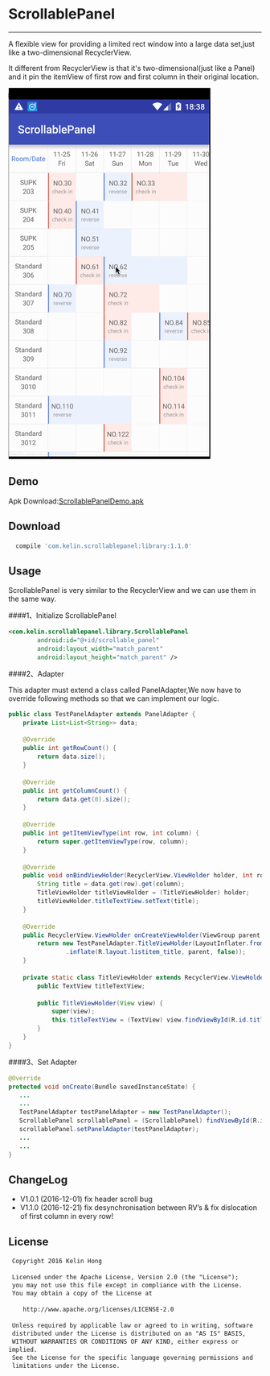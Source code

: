 # ScrollablePanel
---

A flexible view for providing a limited rect window into a large data set,just like a two-dimensional RecyclerView.

It different from RecyclerView is that it's two-dimensional(just like a Panel) and it pin the itemView of first row and first column in their original location.

![ScrollablePanel Demo](art/ScrollablePanelDemo.gif) 

## Demo ##

Apk Download:[ScrollablePanelDemo.apk](art/ScrollablePanelDemo.apk) 

## Download ##

```groovy
  compile 'com.kelin.scrollablepanel:library:1.1.0' 
```

## Usage ##
ScrollablePanel is very similar to the RecyclerView and we can use them in the same way.

####1、Initialize ScrollablePanel
```xml
<com.kelin.scrollablepanel.library.ScrollablePanel
        android:id="@+id/scrollable_panel"
        android:layout_width="match_parent"
        android:layout_height="match_parent" />
```

####2、Adapter

This adapter must extend a class called PanelAdapter,We now have to override following methods so that we can implement our logic.
```java 
public class TestPanelAdapter extends PanelAdapter {
    private List<List<String>> data;

    @Override
    public int getRowCount() {
        return data.size();
    }

    @Override
    public int getColumnCount() {
        return data.get(0).size();
    }

    @Override
    public int getItemViewType(int row, int column) {
        return super.getItemViewType(row, column);
    }

    @Override
    public void onBindViewHolder(RecyclerView.ViewHolder holder, int row, int column) {
        String title = data.get(row).get(column);
        TitleViewHolder titleViewHolder = (TitleViewHolder) holder;
        titleViewHolder.titleTextView.setText(title);
    }

    @Override
    public RecyclerView.ViewHolder onCreateViewHolder(ViewGroup parent, int viewType) {
        return new TestPanelAdapter.TitleViewHolder(LayoutInflater.from(parent.getContext())
                .inflate(R.layout.listitem_title, parent, false));
    }

    private static class TitleViewHolder extends RecyclerView.ViewHolder {
        public TextView titleTextView;

        public TitleViewHolder(View view) {
            super(view);
            this.titleTextView = (TextView) view.findViewById(R.id.title);
        }
    }
}
```
####3、Set Adapter
```java
@Override
protected void onCreate(Bundle savedInstanceState) {
   ...
   ...
   TestPanelAdapter testPanelAdapter = new TestPanelAdapter();
   ScrollablePanel scrollablePanel = (ScrollablePanel) findViewById(R.id.scrollable_panel);
   scrollablePanel.setPanelAdapter(testPanelAdapter);
   ...
   ...
}
 ```
## ChangeLog ##

-  V1.0.1 (2016-12-01) fix header scroll bug
-  V1.1.0 (2016-12-21) fix desynchronisation between RV’s & fix dislocation of first column in every row!


## License
   ```
    Copyright 2016 Kelin Hong
    
    Licensed under the Apache License, Version 2.0 (the "License");
    you may not use this file except in compliance with the License.
    You may obtain a copy of the License at
    
       http://www.apache.org/licenses/LICENSE-2.0
    
    Unless required by applicable law or agreed to in writing, software
    distributed under the License is distributed on an "AS IS" BASIS,
    WITHOUT WARRANTIES OR CONDITIONS OF ANY KIND, either express or implied.
    See the License for the specific language governing permissions and
    limitations under the License.
    
   ```